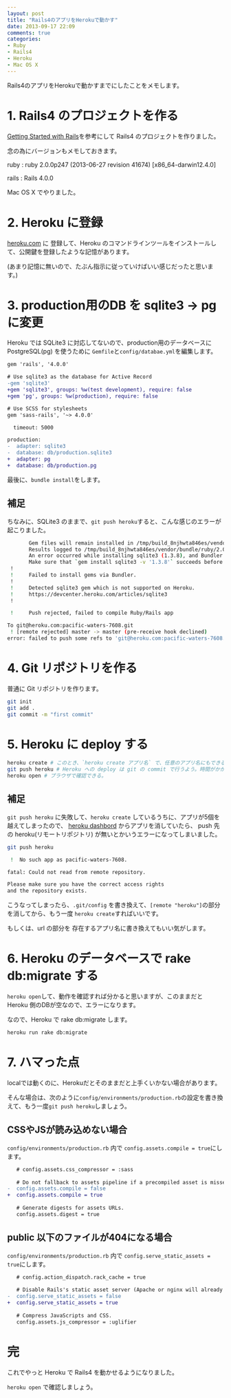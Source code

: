 ```yaml
---
layout: post
title: "Rails4のアプリをHerokuで動かす"
date: 2013-09-17 22:09
comments: true
categories: 
- Ruby
- Rails4
- Heroku
- Mac OS X
---
```


Rails4のアプリをHerokuで動かすまでにしたことをメモします。

# 1. Rails4 のプロジェクトを作る

[Getting Started with Rails](http://guides.rubyonrails.org/getting_started.html)を参考にして Rails4 のプロジェクトを作りました。

念の為にバージョンもメモしておきます。

ruby
: ruby 2.0.0p247 (2013-06-27 revision 41674) [x86_64-darwin12.4.0]

rails
: Rails 4.0.0

Mac OS X でやりました。

<!--more-->


# 2. Heroku に登録

[heroku.com](https://www.heroku.com/) に 登録して、Heroku のコマンドラインツールをインストールして、公開鍵を登録したような記憶があります。

(あまり記憶に無いので、たぶん指示に従っていけばいい感じだったと思います。)


# 3. production用のDB を sqlite3 → pg に変更

Heroku では SQLite3 に対応してないので、production用のデータベースに PostgreSQL(pg) を使うために `Gemfile`と`config/databae.yml`を編集します。

``` diff Gemfile の diff
gem 'rails', '4.0.0'

# Use sqlite3 as the database for Active Record
-gem 'sqlite3'
+gem 'sqlite3', groups: %w(test development), require: false
+gem 'pg', groups: %w(production), require: false

# Use SCSS for stylesheets
gem 'sass-rails', '~> 4.0.0'
```

``` diff config/database.yml の diff
  timeout: 5000

production:
-  adapter: sqlite3
-  database: db/production.sqlite3
+  adapter: pg
+  database: db/production.pg
```

最後に、`bundle install`をします。

## 補足

ちなみに、SQLite3 のままで、`git push heroku`すると、こんな感じのエラーが起こりました。

``` bash
       Gem files will remain installed in /tmp/build_8njhwta846es/vendor/bundle/ruby/2.0.0/gems/sqlite3-1.3.8 for inspection.
       Results logged to /tmp/build_8njhwta846es/vendor/bundle/ruby/2.0.0/gems/sqlite3-1.3.8/ext/sqlite3/gem_make.out
       An error occurred while installing sqlite3 (1.3.8), and Bundler cannot continue.
       Make sure that `gem install sqlite3 -v '1.3.8'` succeeds before bundling.
 !
 !     Failed to install gems via Bundler.
 !
 !     Detected sqlite3 gem which is not supported on Heroku.
 !     https://devcenter.heroku.com/articles/sqlite3
 !

 !     Push rejected, failed to compile Ruby/Rails app

To git@heroku.com:pacific-waters-7608.git
 ! [remote rejected] master -> master (pre-receive hook declined)
error: failed to push some refs to 'git@heroku.com:pacific-waters-7608.git'
```


# 4. Git リポジトリを作る

普通に Git リポジトリを作ります。

``` bash 普通に Git リポジトリを作る
git init
git add .
git commit -m "first commit"
```


# 5. Heroku に deploy する

``` bash
heroku create # このとき、`heroku create アプリ名` で、任意のアプリ名にもできる。
git push heroku # Heroku への deploy は git の commit で行うよう。時間がかかる。
heroku open # ブラウザで確認できる。
```

## 補足

`git push heroku` に失敗して、`heroku create` しているうちに、アプリが5個を越えてしまったので、
[heroku dashbord](https://dashboard.heroku.com/apps) からアプリを消していたら、
push 先の heroku(リモートリポジトリ) が無いとかいうエラーになってしまいました。

``` bash No such app as pacific-waters-7608.
git push heroku

 !  No such app as pacific-waters-7608.

fatal: Could not read from remote repository.

Please make sure you have the correct access rights
and the repository exists.
```

こうなってしまったら、`.git/config` を書き換えて、`[remote "heroku"]`の部分を消してから、もう一度 `heroku create`すればいいです。

もしくは、url の部分を 存在するアプリ名に書き換えてもいい気がします。


# 6. Heroku のデータベースで rake db:migrate する

`heroku open`して、動作を確認すれば分かると思いますが、このままだと Heroku 側のDBが空なので、エラーになります。

なので、Heroku で rake db:migrate します。

``` bash 、Heroku で rake db:migrate する。
heroku run rake db:migrate
```

# 7. ハマった点

localでは動くのに、Herokuだとそのままだと上手くいかない場合があります。

そんな場合は、次のように`config/environments/production.rb`の設定を書き換えて、もう一度`git push heroku`しましょう。

## CSSやJSが読み込めない場合

`config/environments/production.rb` 内で `config.assets.compile = true`にします。

```diff config/environments/production.rb
   # config.assets.css_compressor = :sass
 
   # Do not fallback to assets pipeline if a precompiled asset is missed.
-  config.assets.compile = false
+  config.assets.compile = true
 
   # Generate digests for assets URLs.
   config.assets.digest = true

```

## public 以下のファイルが404になる場合

`config/environments/production.rb` 内で `config.serve_static_assets = true`にします。

```diff config/environments/production.rb
   # config.action_dispatch.rack_cache = true
 
   # Disable Rails's static asset server (Apache or nginx will already do this).
-  config.serve_static_assets = false
+  config.serve_static_assets = true
 
   # Compress JavaScripts and CSS.
   config.assets.js_compressor = :uglifier
```


# 完

これでやっと Heroku で Rails4 を動かせるようになりました。

`heroku open` で確認しましょう。
